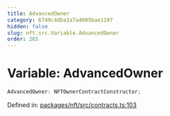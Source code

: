 ```yaml
---
title: AdvancedOwner
category: 6749c4dba3a7a4005bae1197
hidden: false
slug: nft.src.Variable.AdvancedOwner
order: 265
---
```


# Variable: AdvancedOwner

```ts
AdvancedOwner: NFTOwnerContractConstructor;
```

Defined in: [packages/nft/src/contracts.ts:103](https://github.com/zkcloudworker/minatokens-lib/blob/main/packages/nft/src/contracts.ts#L103)

